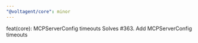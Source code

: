 ```yaml
---
"@voltagent/core": minor
---
```


feat(core): MCPServerConfig timeouts
Solves #363. Add MCPServerConfig timeouts

